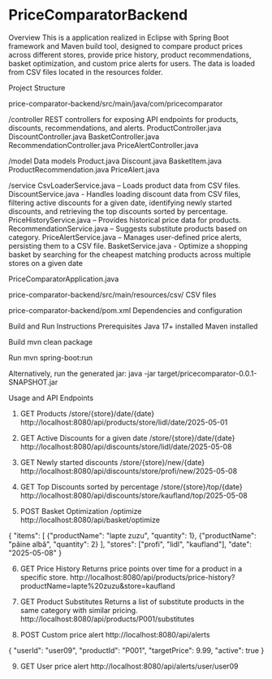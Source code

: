 # PriceComparatorBackend
 
Overview
This is a application realized in Eclipse with Spring Boot framework and Maven build tool, designed to compare product prices across different stores, provide price history, product recommendations, basket optimization, and custom price alerts for users. The data is loaded from CSV files located in the resources folder.


Project Structure

price-comparator-backend/src/main/java/com/pricecomparator

/controller
REST controllers for exposing API endpoints for products, discounts, recommendations, and alerts.
	ProductController.java
	DiscountController.java
	BasketController.java
	RecommendationController.java
	PriceAlertController.java

/model
Data models
	Product.java
	Discount.java
	BasketItem.java
	ProductRecommendation.java
	PriceAlert.java

/service
	CsvLoaderService.java – Loads product data from CSV files.
	DiscountService.java - Handles loading discount data from CSV files, filtering active discounts for a given date, identifying newly started discounts, and retrieving the top discounts sorted by percentage.
	PriceHistoryService.java – Provides historical price data for products.
	RecommendationService.java – Suggests substitute products based on category.
	PriceAlertService.java – Manages user-defined price alerts, persisting them to a CSV file.
	BasketService.java - Optimize a shopping basket by searching for the cheapest matching products across multiple stores on a given date

PriceComparatorApplication.java

price-comparator-backend/src/main/resources/csv/
CSV files 

price-comparator-backend/pom.xml 
Dependencies and configuration


Build and Run Instructions
Prerequisites
Java 17+ installed
Maven installed

Build
mvn clean package

Run
mvn spring-boot:run

Alternatively, run the generated jar:
java -jar target/pricecomparator-0.0.1-SNAPSHOT.jar


Usage and API Endpoints

1. GET Products /store/{store}/date/{date}
http://localhost:8080/api/products/store/lidl/date/2025-05-01

2. GET Active Discounts for a given date /store/{store}/date/{date}
http://localhost:8080/api/discounts/store/lidl/date/2025-05-08

3. GET Newly started discounts /store/{store}/new/{date}
http://localhost:8080/api/discounts/store/profi/new/2025-05-08

4. GET Top Discounts sorted by percentage /store/{store}/top/{date}
http://localhost:8080/api/discounts/store/kaufland/top/2025-05-08

5. POST Basket Optimization /optimize
http://localhost:8080/api/basket/optimize

{
  "items": [
    {"productName": "lapte zuzu", "quantity": 1},
    {"productName": "pâine albă", "quantity": 2}
  ],
  "stores": ["profi", "lidl", "kaufland"],
  "date": "2025-05-08"
}

6. GET Price History 
Returns price points over time for a product in a specific store.
http://localhost:8080/api/products/price-history?productName=lapte%20zuzu&store=kaufland

7. GET Product Substitutes
Returns a list of substitute products in the same category with similar pricing.
http://localhost:8080/api/products/P001/substitutes

8. POST Custom price alert
http://localhost:8080/api/alerts

{
  "userId": "user09",
  "productId": "P001",
  "targetPrice": 9.99,
  "active": true
}

9. GET User price alert
http://localhost:8080/api/alerts/user/user09
